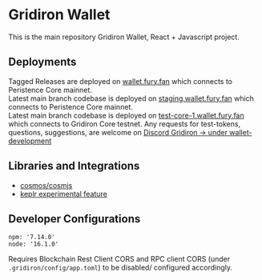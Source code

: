 # Gridiron Wallet
This is the main repository Gridiron Wallet, React + Javascript project.

## Deployments
Tagged Releases are deployed on [wallet.fury.fan](https://wallet.fury.fan) which connects to Peristence Core mainnet.   
Latest main branch codebase is deployed on [staging.wallet.fury.fan](https://staging.wallet.fury.fan) which connects to Peristence Core mainnet.   
Latest main branch codebase is deployed on [test-core-1.wallet.fury.fan](https://test-core-1.wallet.fury.fan) which connects to Gridiron Core testnet.
Any requests for test-tokens, questions, suggestions, are welcome on [Discord Gridiron -> under wallet-development](https://discord.gg/s8hBStXjKs)

## Libraries and Integrations   
- [cosmos/cosmjs](https://github.com/cosmos/cosmjs)
- [keplr experimental feature](https://github.com/chainapsis/keplr-example)
## Developer Configurations
```
npm: '7.14.0'
node: '16.1.0'
```

Requires Blockchain Rest Client CORS and RPC client CORS (under `.gridiron/config/app.toml`) to be disabled/ configured accordingly.
